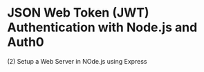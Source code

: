 # JSON Web Token (JWT) Authentication with Node.js and Auth0 

(2) Setup a Web Server in NOde.js using Express
